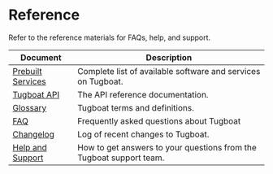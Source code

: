 # Reference

Refer to the reference materials for FAQs, help, and support.

Document |  Description
--- | ---
[Prebuilt Services](/reference/services/)	|	Complete list of available software and services on Tugboat.
[Tugboat API](/reference/api/) |	The API reference documentation.
[Glossary](/reference/glossary/)	|	Tugboat terms and definitions.
[FAQ](/reference/faq/)	|	Frequently asked questions about Tugboat
[Changelog](/reference/changelog/)	|	Log of recent changes to Tugboat.
[Help and Support](/reference/support/)	|	How to get answers to your questions from the Tugboat support team.
